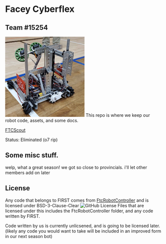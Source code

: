 # Facey Cyberflex
## Team #15254
<img src="https://github.com/Bev-Facey-Robotics/BFH15254Repo/blob/main/resources/robotrev3.jpg?raw=true" width="256" alt="Our Robot as of March 1st 2025">
This repo is where we keep our robot code, assets, and some docs.

[FTCScout](https://ftcscout.org/teams/15254?season=2024)

Status: Eliminated (o7 rip)

## Some misc stuff.
welp, what a great season! we got so close to provincials. i'll let other members add on later

## License
Any code that belongs to FIRST comes from [FtcRobotController](https://github.com/FIRST-Tech-Challenge/FtcRobotController/) and is licensed under BSD-3-Clause-Clear
![GitHub License](https://img.shields.io/github/license/Bev-Facey-Robotics/BFH15254Repo)
Files that are licensed under this includes the FtcRobotController folder, and any code written by FIRST.

Code written by us is currently unlicsened, and is going to be licensed later. (likely any code you would want to take will be included in an improved form in our next season bot)
